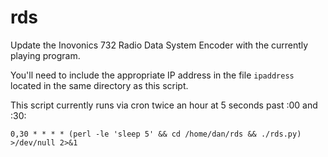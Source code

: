 # rds
Update the Inovonics 732 Radio Data System Encoder with the currently playing program. 

You'll need to include the appropriate IP address in the file `ipaddress` located in the same directory as this script.

This script currently runs via cron twice an hour at 5 seconds past :00 and :30:
```
0,30 * * * * (perl -le 'sleep 5' && cd /home/dan/rds && ./rds.py) >/dev/null 2>&1
```
